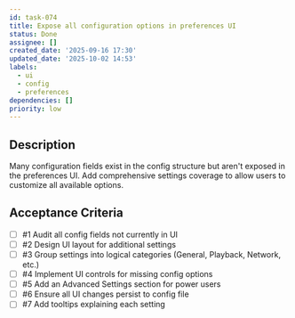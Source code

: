 ```yaml
---
id: task-074
title: Expose all configuration options in preferences UI
status: Done
assignee: []
created_date: '2025-09-16 17:30'
updated_date: '2025-10-02 14:53'
labels:
  - ui
  - config
  - preferences
dependencies: []
priority: low
---
```


## Description

Many configuration fields exist in the config structure but aren't exposed in the preferences UI. Add comprehensive settings coverage to allow users to customize all available options.

## Acceptance Criteria
<!-- AC:BEGIN -->
- [ ] #1 Audit all config fields not currently in UI
- [ ] #2 Design UI layout for additional settings
- [ ] #3 Group settings into logical categories (General, Playback, Network, etc.)
- [ ] #4 Implement UI controls for missing config options
- [ ] #5 Add an Advanced Settings section for power users
- [ ] #6 Ensure all UI changes persist to config file
- [ ] #7 Add tooltips explaining each setting
<!-- AC:END -->

